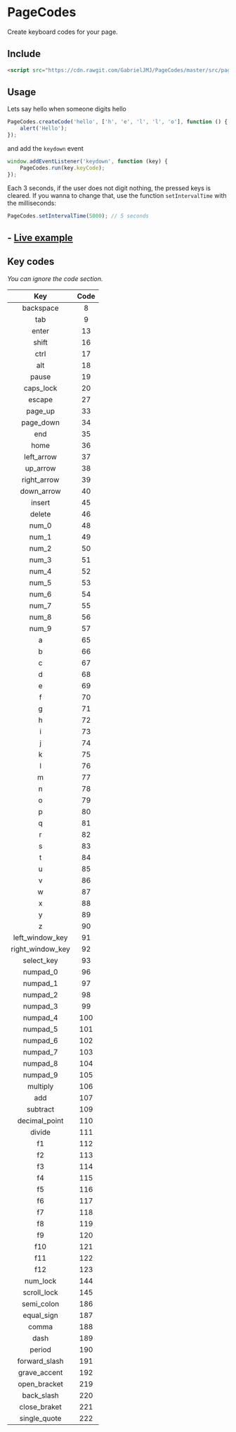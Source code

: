 PageCodes
=========
Create keyboard codes for your page.

## Include
```html
<script src="https://cdn.rawgit.com/GabrielJMJ/PageCodes/master/src/pagecodes.js"></script>
```

## Usage
Lets say hello when someone digits hello
```javascript
PageCodes.createCode('hello', ['h', 'e', 'l', 'l', 'o'], function () {
    alert('Hello');
});
```
and add the ```keydown``` event
```javascript
window.addEventListener('keydown', function (key) {
    PageCodes.run(key.keyCode);
});
```
Each 3 seconds, if the user does not digit nothing, the pressed keys is cleared. If you wanna to change that, use the function ```setIntervalTime``` with the milliseconds:
```javascript
PageCodes.setIntervalTime(5000); // 5 seconds
```

## - [Live example](http://jsfiddle.net/mqxrufp2/1/)
## Key codes
*You can ignore the code section.*

| Key | Code |
|:-----:|:------:|
| backspace | 8 |
| tab | 9 |
| enter | 13 |
| shift | 16 |
| ctrl | 17 |
| alt | 18 |
| pause | 19 |
| caps_lock | 20 |
| escape | 27 |
| page_up | 33 |
| page_down | 34 |
| end | 35 |
| home | 36 |
| left_arrow | 37 |
| up_arrow | 38 |
| right_arrow | 39 |
| down_arrow | 40 |
| insert | 45 |
| delete | 46 |
| num_0 | 48 |
| num_1 | 49 |
| num_2 | 50 |
| num_3 | 51 |
| num_4 | 52 |
| num_5 | 53 |
| num_6 | 54 |
| num_7 | 55 |
| num_8 | 56 |
| num_9 | 57 |
| a | 65 |
| b | 66 |
| c | 67 |
| d | 68 |
| e | 69 |
| f | 70 |
| g | 71 |
| h | 72 |
| i | 73 |
| j | 74 |
| k | 75 |
| l | 76 |
| m | 77 |
| n | 78 |
| o | 79 |
| p | 80 |
| q | 81 |
| r | 82 |
| s | 83 |
| t | 84 |
| u | 85 |
| v | 86 |
| w | 87 |
| x | 88 |
| y | 89 |
| z | 90 |
| left_window_key | 91 |
| right_window_key | 92 |
| select_key | 93 |
| numpad_0 | 96 |
| numpad_1 | 97 |
| numpad_2 | 98 |
| numpad_3 | 99 |
| numpad_4 | 100 |
| numpad_5 | 101 |
| numpad_6 | 102 |
| numpad_7 | 103 |
| numpad_8 | 104 |
| numpad_9 | 105 |
| multiply | 106 |
| add | 107 |
| subtract | 109 |
| decimal_point | 110 |
| divide | 111 |
| f1 | 112 |
| f2 | 113 |
| f3 | 114 |
| f4 | 115 |
| f5 | 116 |
| f6 | 117 |
| f7 | 118 |
| f8 | 119 |
| f9 | 120 |
| f10 | 121 |
| f11 | 122 |
| f12 | 123 |
| num_lock | 144 |
| scroll_lock | 145 |
| semi_colon | 186 |
| equal_sign | 187 |
| comma | 188 |
| dash | 189 |
| period | 190 |
| forward_slash | 191 |
| grave_accent | 192 |
| open_bracket | 219 |
| back_slash | 220 |
| close_braket | 221 |
| single_quote | 222 |